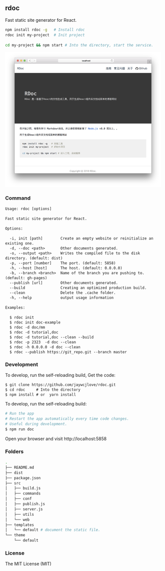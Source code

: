 rdoc
---

Fast static site generator for React.

```bash
npm install rdoc -g   # Install rdoc
rdoc init my-project  # Init project

cd my-project && npm start # Into the directory, start the service.
```

<div align="center">
  <img src="./rdoc.png"> 
</div>

### Command

```shell
Usage: rdoc [options]

Fast static site generator for React.

Options:

  -i, init [path]        Create an empty website or reinitialize an existing one.
  -d, --doc <path>       Other documents generated.
  -o, --output <path>    Writes the compiled file to the disk directory. (default: dist)
  -p, --port [number]    The port. (default: 5858)
  -h, --host [host]      The host. (default: 0.0.0.0)
  -b, --branch <branch>  Name of the branch you are pushing to. (default: gh-pages)
  --publish [url]        Other documents generated.
  --build                Creating an optimized production build.
  --clean                Delete the .cache folder.
  -h, --help             output usage information

Examples:

  $ rdoc init
  $ rdoc init doc-example
  $ rdoc -d doc/mm
  $ rdoc -d tutorial,doc
  $ rdoc -d tutorial,doc --clean --build
  $ rdoc -p 2323  -d doc --clean
  $ rdoc -h 0.0.0.0 -d doc --clean
  $ rdoc --publish https://git_repo.git --branch master
```
### Development

To develop, run the self-reloading build, Get the code:

```shell
$ git clone https://github.com/jaywcjlove/rdoc.git
$ cd rdoc     # Into the directory
$ npm install # or  yarn install
```

To develop, run the self-reloading build:

```bash
# Run the app
# Restart the app automatically every time code changes. 
# Useful during development.
$ npm run doc
```

Open your browser and visit http://localhost:5858

### Folders

```bash
.
├── README.md
├── dist
├── package.json
├── src
│   ├── build.js
│   ├── commands
│   ├── conf
│   ├── publish.js
│   ├── server.js
│   ├── utils
│   └── web
├── templates
│   └── default # document the static file.
└── theme
    └── default
```

### License

The MIT License (MIT)
